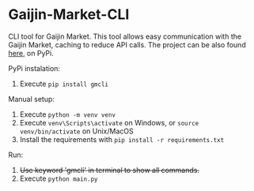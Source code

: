 # Gaijin-Market-CLI
CLI tool for Gaijin Market. This tool allows easy communication with the Gaijin Market, caching to reduce API calls.
The project can be also found [here](https://pypi.org/project/gmcli/), on PyPi.

PyPi instalation:
1. Execute `pip install gmcli`

Manual setup:
1. Execute `python -m venv venv`
2. Execute `venv\Scripts\activate` on Windows, or `source venv/bin/activate` on Unix/MacOS
3. Install the requirements with `pip install -r requirements.txt`

Run:
1. ~~Use keyword 'gmcli' in terminal to show all commands.~~
2. Execute `python main.py`
